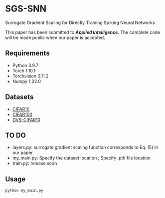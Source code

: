 # SGS-SNN
Surrogate Gradient Scaling for Directly Training Spiking Neural Networks

This paper has been submitted to ***Applied Intelligence***. The complete code will be made public when our paper is accepted.

## Requirements
*  Python 3.9.7
*  Torch 1.10.1
*  Torchvision 0.11.2
*  Numpy 1.22.0


## Datasets
*  [CIFAR10](http://www.cs.toronto.edu/~kriz/cifar.html) 
*  [CIFAR100](http://www.cs.toronto.edu/~kriz/cifar.html)
*  [DVS-CIFAR10](https://figshare.com/s/d03a91081824536f12a8)
## TO DO
*  layers.py: surrogate gradient scaling function corresponds to Eq. (5) in our paper.
*  my_main.py: Specify the dataset location ; Specify .pth file location
*  train.py: release soon

## Usage
```python
python my_main.py

